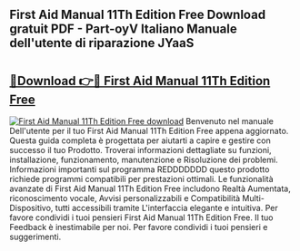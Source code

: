 ## First Aid Manual 11Th Edition Free Download gratuit PDF - Part-oyV Italiano Manuale dell'utente di riparazione JYaaS

# <h2><a href="http://dfgeahe.blite.top/?on=First+Aid+Manual+11Th+Edition+Free">🔗Download 👉🔴 First Aid Manual 11Th Edition Free</a></h2>

[![First Aid Manual 11Th Edition Free download](https://i.imgur.com/lujVjoI.png)](http://dfgeahe.blite.top/?on=First+Aid+Manual+11Th+Edition+Free)
Benvenuto nel manuale Dell'utente per il tuo First Aid Manual 11Th Edition Free appena aggiornato. Questa guida completa è progettata per aiutarti a capire e gestire con successo il tuo Prodotto. Troverai informazioni dettagliate su funzioni, installazione, funzionamento, manutenzione e Risoluzione dei problemi. Informazioni importanti sul programma REDDDDDDD questo prodotto richiede programmi compatibili per prestazioni ottimali. Le funzionalità avanzate di First Aid Manual 11Th Edition Free includono Realtà Aumentata, riconoscimento vocale, Avvisi personalizzabili e Compatibilità Multi-Dispositivo, tutti accessibili tramite L'interfaccia elegante e intuitiva. Per favore condividi i tuoi pensieri First Aid Manual 11Th Edition Free. Il tuo Feedback è inestimabile per noi. Per favore condividi i tuoi pensieri e suggerimenti.
